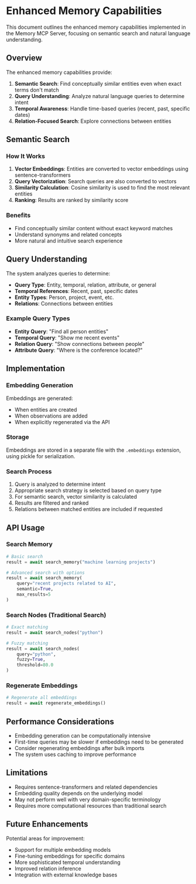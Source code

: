 # Enhanced Memory Capabilities

This document outlines the enhanced memory capabilities implemented in the Memory MCP Server, focusing on semantic search and natural language understanding.

## Overview

The enhanced memory capabilities provide:

1. **Semantic Search**: Find conceptually similar entities even when exact terms don't match
2. **Query Understanding**: Analyze natural language queries to determine intent
3. **Temporal Awareness**: Handle time-based queries (recent, past, specific dates)
4. **Relation-Focused Search**: Explore connections between entities

## Semantic Search

### How It Works

1. **Vector Embeddings**: Entities are converted to vector embeddings using sentence-transformers
2. **Query Vectorization**: Search queries are also converted to vectors
3. **Similarity Calculation**: Cosine similarity is used to find the most relevant entities
4. **Ranking**: Results are ranked by similarity score

### Benefits

- Find conceptually similar content without exact keyword matches
- Understand synonyms and related concepts
- More natural and intuitive search experience

## Query Understanding

The system analyzes queries to determine:

- **Query Type**: Entity, temporal, relation, attribute, or general
- **Temporal References**: Recent, past, specific dates
- **Entity Types**: Person, project, event, etc.
- **Relations**: Connections between entities

### Example Query Types

- **Entity Query**: "Find all person entities"
- **Temporal Query**: "Show me recent events"
- **Relation Query**: "Show connections between people"
- **Attribute Query**: "Where is the conference located?"

## Implementation

### Embedding Generation

Embeddings are generated:
- When entities are created
- When observations are added
- When explicitly regenerated via the API

### Storage

Embeddings are stored in a separate file with the `.embeddings` extension, using pickle for serialization.

### Search Process

1. Query is analyzed to determine intent
2. Appropriate search strategy is selected based on query type
3. For semantic search, vector similarity is calculated
4. Results are filtered and ranked
5. Relations between matched entities are included if requested

## API Usage

### Search Memory

```python
# Basic search
result = await search_memory("machine learning projects")

# Advanced search with options
result = await search_memory(
    query="recent projects related to AI",
    semantic=True,
    max_results=5
)
```

### Search Nodes (Traditional Search)

```python
# Exact matching
result = await search_nodes("python")

# Fuzzy matching
result = await search_nodes(
    query="python",
    fuzzy=True,
    threshold=80.0
)
```

### Regenerate Embeddings

```python
# Regenerate all embeddings
result = await regenerate_embeddings()
```

## Performance Considerations

- Embedding generation can be computationally intensive
- First-time queries may be slower if embeddings need to be generated
- Consider regenerating embeddings after bulk imports
- The system uses caching to improve performance

## Limitations

- Requires sentence-transformers and related dependencies
- Embedding quality depends on the underlying model
- May not perform well with very domain-specific terminology
- Requires more computational resources than traditional search

## Future Enhancements

Potential areas for improvement:

- Support for multiple embedding models
- Fine-tuning embeddings for specific domains
- More sophisticated temporal understanding
- Improved relation inference
- Integration with external knowledge bases
